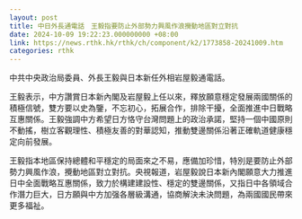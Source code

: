 ```yaml
---
layout: post
title: 中日外長通電話　王毅指要防止外部勢力興風作浪攪動地區對立對抗
date: 2024-10-09 19:22:23.000000000 +08:00
link: https://news.rthk.hk/rthk/ch/component/k2/1773858-20241009.htm
categories: rthk
---
```


中共中央政治局委員、外長王毅與日本新任外相岩屋毅通電話。

王毅表示，中方讚賞日本新內閣及岩屋毅上任以來，釋放願意穩定發展兩國關係的積極信號，雙方要以史為鑒，不忘初心，拓展合作，排除干擾，全面推進中日戰略互惠關係。王毅強調中方希望日方恪守台灣問題上的政治承諾，堅持一個中國原則不動搖，樹立客觀理性、積極友善的對華認知，推動雙邊關係沿著正確軌道健康穩定向前發展。

王毅指本地區保持總體和平穩定的局面來之不易，應備加珍惜，特別是要防止外部勢力興風作浪，攪動地區對立對抗。央視報道，岩屋毅說日本新內閣願意大力推進日中全面戰略互惠關係，致力於構建建設性、穩定的雙邊關係，又指日中各領域合作潛力巨大，日方願與中方加强各層級溝通，協商解決未決問題，為兩國國民帶來更多福祉。
